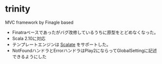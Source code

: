 trinity
=======

MVC framework by Finagle based

- Finatraベースであったがバグ改修しているうちに原型をとどめなくなった。
- Scala 2.10に対応
- テンプレートエンジンは [Scalate](http://scalate.fusesource.org/) をサポートした。
- NotFoundハンドラとErrorハンドラはPlay2にならってGlobalSettingに記述できるようにした
